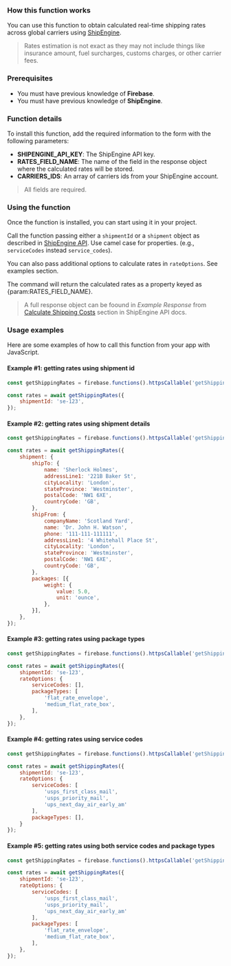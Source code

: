 ### How this function works

You can use this function to obtain calculated real-time shipping rates across global carriers using [ShipEngine](https://www.shipengine.com/).

> Rates estimation is not exact as they may not include things like insurance amount, fuel surcharges, customs charges, or other carrier fees.

### Prerequisites

- You must have previous knowledge of **Firebase**.
- You must have previous knowledge of **ShipEngine**.

### Function details

To install this function, add the required information to the form with the following parameters:

- **SHIPENGINE_API_KEY**: The ShipEngine API key.
- **RATES_FIELD_NAME**: The name of the field in the response object where the calculated rates will be stored.
- **CARRIERS_IDS**: An array of carriers ids from your ShipEngine account.

> All fields are required.

### Using the function

Once the function is installed, you can start using it in your project.

Call the function passing either a `shipmentId` or a `shipment` object as described in [ShipEngine API](https://www.shipengine.com/docs/rates/estimate/). Use camel case for properties. (e.g., `serviceCodes` instead `service_codes`).

You can also pass additional options to calculate rates in `rateOptions`. See examples section.

The command will return the calculated rates as a property keyed as {param:RATES_FIELD_NAME}.

> A full response object can be foound in *Example Response* from [Calculate Shipping Costs](https://www.shipengine.com/docs/rates/) section in ShipEngine API docs.

### Usage examples

Here are some examples of how to call this function from your app with JavaScript.

#### Example #1: getting rates using shipment id

```js
const getShippingRates = firebase.functions().httpsCallable('getShippingRatesFromShipEngine');

const rates = await getShippingRates({
    shipmentId: 'se-123',
});
```

#### Example #2: getting rates using shipment details

```js
const getShippingRates = firebase.functions().httpsCallable('getShippingRatesFromShipEngine');

const rates = await getShippingRates({
    shipment: {
        shipTo: {
            name: 'Sherlock Holmes',
            addressLine1: '221B Baker St',
            cityLocality: 'London',
            stateProvince: 'Westminster',
            postalCode: 'NW1 6XE',
            countryCode: 'GB',
        },
        shipFrom: {
            companyName: 'Scotland Yard',
            name: 'Dr. John H. Watson',
            phone: '111-111-111111',
            addressLine1: '4 Whitehall Place St',
            cityLocality: 'London',
            stateProvince: 'Westminster',
            postalCode: 'NW1 6XE',
            countryCode: 'GB',
        },
        packages: [{
            weight: {
                value: 5.0,
                unit: 'ounce',
            },
        }],
    },
});
```

#### Example #3: getting rates using package types

```js
const getShippingRates = firebase.functions().httpsCallable('getShippingRatesFromShipEngine');

const rates = await getShippingRates({
    shipmentId: 'se-123',
    rateOptions: {
        serviceCodes: [],
        packageTypes: [
            'flat_rate_envelope',
            'medium_flat_rate_box',
        ],
    },
});
```

#### Example #4: getting rates using service codes

```js
const getShippingRates = firebase.functions().httpsCallable('getShippingRatesFromShipEngine');

const rates = await getShippingRates({
    shipmentId: 'se-123',
    rateOptions: {
        serviceCodes: [
            'usps_first_class_mail',
            'usps_priority_mail',
            'ups_next_day_air_early_am'
        ],
        packageTypes: [],
    }
});
```

#### Example #5: getting rates using both service codes and package types

```js
const getShippingRates = firebase.functions().httpsCallable('getShippingRatesFromShipEngine');

const rates = await getShippingRates({
    shipmentId: 'se-123',
    rateOptions: {
        serviceCodes: [
            'usps_first_class_mail',
            'usps_priority_mail',
            'ups_next_day_air_early_am'
        ],
        packageTypes: [
            'flat_rate_envelope',
            'medium_flat_rate_box',
        ],
    },
});
```
